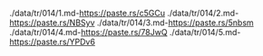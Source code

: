 ./data/tr/014/1.md-https://paste.rs/c5GCu
./data/tr/014/2.md-https://paste.rs/NBSyv
./data/tr/014/3.md-https://paste.rs/5nbsm
./data/tr/014/4.md-https://paste.rs/78JwQ
./data/tr/014/5.md-https://paste.rs/YPDv6
